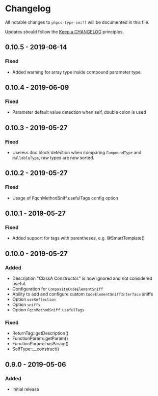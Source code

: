 # Changelog

All notable changes to `phpcs-type-sniff` will be documented in this file.

Updates should follow the [Keep a CHANGELOG](http://keepachangelog.com/) principles.

## 0.10.5 - 2019-06-14

### Fixed
- Added warning for array type inside compound parameter type.

## 0.10.4 - 2019-06-09

### Fixed
- Parameter default value detection when self, double colon is used

## 0.10.3 - 2019-05-27

### Fixed
- Useless doc block detection when comparing `CompoundType` and `NullableType`, raw types are now sorted.

## 0.10.2 - 2019-05-27

### Fixed
- Usage of FqcnMethodSniff.usefulTags config option

## 0.10.1 - 2019-05-27

### Fixed
- Added support for tags with parentheses, e.g. @SmartTemplate()

## 0.10.0 - 2019-05-27

### Added
- Description "ClassA Constructor." is now ignored and not considered useful.
- Configuration for `CompositeCodeElementSniff`
- Ability to add and configure custom `CodeElementSniffInterface` sniffs
- Option `useReflection`
- Option `sniffs`
- Option `FqcnMethodSniff.usefulTags`

### Fixed
- ReturnTag::getDescription()
- FunctionParam::getParam()
- FunctionParam::hasParam()
- SelfType::__construct()

## 0.9.0 - 2019-05-06

### Added
- Initial release
